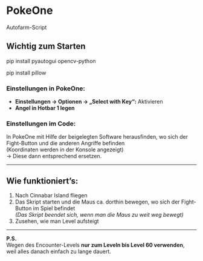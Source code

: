 # PokeOne
Autofarm-Script

## Wichtig zum Starten

pip install pyautogui opencv-python

pip install pillow


### Einstellungen in PokeOne:
- **Einstellungen → Optionen → „Select with Key“:** Aktivieren
- **Angel in Hotbar 1 legen**

### Einstellungen im Code:
In PokeOne mit Hilfe der beigelegten Software herausfinden, wo sich der Fight-Button und die anderen Angriffe befinden  
(Koordinaten werden in der Konsole angezeigt)  
→ Diese dann entsprechend ersetzen.

---

## Wie funktioniert’s:

1. Nach Cinnabar Island fliegen  
2. Das Skript starten und die Maus ca. dorthin bewegen, wo sich der Fight-Button im Spiel befindet  
   *(Das Skript beendet sich, wenn man die Maus zu weit weg bewegt)*  
3. Zusehen, wie man Level aufsteigt

---

**P.S.**  
Wegen des Encounter-Levels **nur zum Leveln bis Level 60 verwenden**,  
weil alles danach einfach zu lange dauert.
